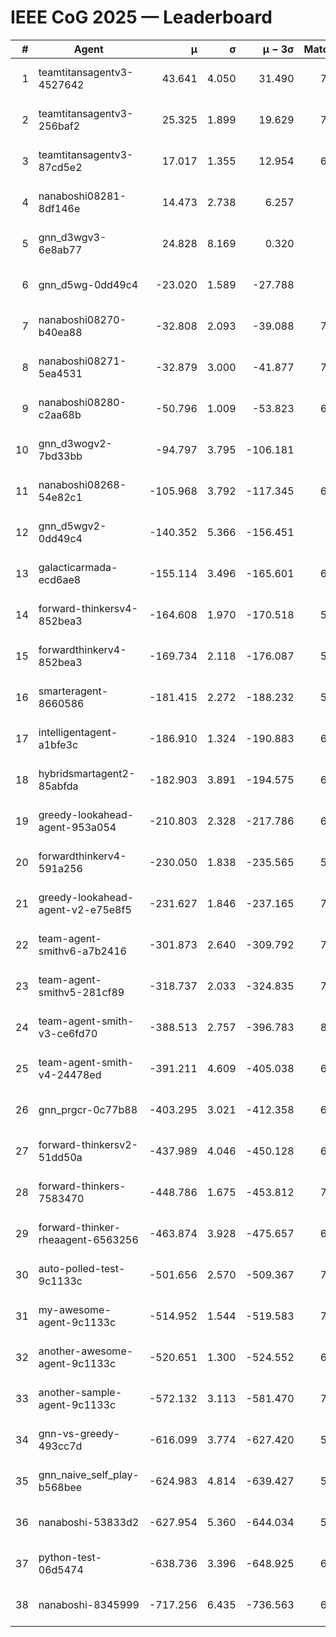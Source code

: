 # IEEE CoG 2025 — Leaderboard

| # | Agent | μ | σ | μ − 3σ | Matches | Updated |
|---:|---|---:|---:|---:|---:|---|
| 1 | teamtitansagentv3-4527642 | 43.641 | 4.050 | 31.490 | 7516 | 2025-08-30 12:50 |
| 2 | teamtitansagentv3-256baf2 | 25.325 | 1.899 | 19.629 | 7036 | 2025-08-30 12:50 |
| 3 | teamtitansagentv3-87cd5e2 | 17.017 | 1.355 | 12.954 | 6740 | 2025-08-30 12:50 |
| 4 | nanaboshi08281-8df146e | 14.473 | 2.738 | 6.257 | 276 | 2025-08-30 12:50 |
| 5 | gnn_d3wgv3-6e8ab77 | 24.828 | 8.169 | 0.320 | 138 | 2025-08-30 12:50 |
| 6 | gnn_d5wg-0dd49c4 | -23.020 | 1.589 | -27.788 | 160 | 2025-08-30 12:50 |
| 7 | nanaboshi08270-b40ea88 | -32.808 | 2.093 | -39.088 | 7240 | 2025-08-30 12:50 |
| 8 | nanaboshi08271-5ea4531 | -32.879 | 3.000 | -41.877 | 7258 | 2025-08-30 12:50 |
| 9 | nanaboshi08280-c2aa68b | -50.796 | 1.009 | -53.823 | 6638 | 2025-08-30 12:50 |
| 10 | gnn_d3wogv2-7bd33bb | -94.797 | 3.795 | -106.181 | 274 | 2025-08-30 12:50 |
| 11 | nanaboshi08268-54e82c1 | -105.968 | 3.792 | -117.345 | 6780 | 2025-08-30 12:50 |
| 12 | gnn_d5wgv2-0dd49c4 | -140.352 | 5.366 | -156.451 | 226 | 2025-08-30 12:50 |
| 13 | galacticarmada-ecd6ae8 | -155.114 | 3.496 | -165.601 | 6680 | 2025-08-30 12:50 |
| 14 | forward-thinkersv4-852bea3 | -164.608 | 1.970 | -170.518 | 5771 | 2025-08-30 12:50 |
| 15 | forwardthinkerv4-852bea3 | -169.734 | 2.118 | -176.087 | 5935 | 2025-08-30 12:50 |
| 16 | smarteragent-8660586 | -181.415 | 2.272 | -188.232 | 5678 | 2025-08-30 12:50 |
| 17 | intelligentagent-a1bfe3c | -186.910 | 1.324 | -190.883 | 6048 | 2025-08-30 12:50 |
| 18 | hybridsmartagent2-85abfda | -182.903 | 3.891 | -194.575 | 6148 | 2025-08-30 12:50 |
| 19 | greedy-lookahead-agent-953a054 | -210.803 | 2.328 | -217.786 | 6504 | 2025-08-30 12:50 |
| 20 | forwardthinkerv4-591a256 | -230.050 | 1.838 | -235.565 | 5978 | 2025-08-30 12:50 |
| 21 | greedy-lookahead-agent-v2-e75e8f5 | -231.627 | 1.846 | -237.165 | 7016 | 2025-08-30 12:50 |
| 22 | team-agent-smithv6-a7b2416 | -301.873 | 2.640 | -309.792 | 7420 | 2025-08-30 12:50 |
| 23 | team-agent-smithv5-281cf89 | -318.737 | 2.033 | -324.835 | 7520 | 2025-08-30 12:50 |
| 24 | team-agent-smith-v3-ce6fd70 | -388.513 | 2.757 | -396.783 | 8038 | 2025-08-30 12:50 |
| 25 | team-agent-smith-v4-24478ed | -391.211 | 4.609 | -405.038 | 6858 | 2025-08-30 12:50 |
| 26 | gnn_prgcr-0c77b88 | -403.295 | 3.021 | -412.358 | 6550 | 2025-08-30 12:50 |
| 27 | forward-thinkersv2-51dd50a | -437.989 | 4.046 | -450.128 | 6488 | 2025-08-30 12:50 |
| 28 | forward-thinkers-7583470 | -448.786 | 1.675 | -453.812 | 7180 | 2025-08-30 12:50 |
| 29 | forward-thinker-rheaagent-6563256 | -463.874 | 3.928 | -475.657 | 6188 | 2025-08-30 12:50 |
| 30 | auto-polled-test-9c1133c | -501.656 | 2.570 | -509.367 | 7120 | 2025-08-30 12:50 |
| 31 | my-awesome-agent-9c1133c | -514.952 | 1.544 | -519.583 | 7100 | 2025-08-30 12:50 |
| 32 | another-awesome-agent-9c1133c | -520.651 | 1.300 | -524.552 | 6760 | 2025-08-30 12:50 |
| 33 | another-sample-agent-9c1133c | -572.132 | 3.113 | -581.470 | 7360 | 2025-08-30 12:50 |
| 34 | gnn-vs-greedy-493cc7d | -616.099 | 3.774 | -627.420 | 5840 | 2025-08-30 12:50 |
| 35 | gnn_naive_self_play-b568bee | -624.983 | 4.814 | -639.427 | 5940 | 2025-08-30 12:50 |
| 36 | nanaboshi-53833d2 | -627.954 | 5.360 | -644.034 | 5260 | 2025-08-30 12:50 |
| 37 | python-test-06d5474 | -638.736 | 3.396 | -648.925 | 6040 | 2025-08-30 12:50 |
| 38 | nanaboshi-8345999 | -717.256 | 6.435 | -736.563 | 6210 | 2025-08-30 12:50 |
